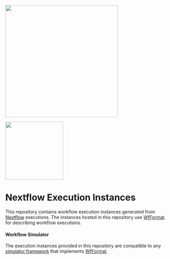 <a href="https://wfcommons.org" target="_blank"><img src="https://wfcommons.org/images/wfcommons-horizontal.png" width="350"/></a>

<img src="https://nextflow.io/img/nextflow2014_no-bg.png" width="180"/>

# Nextflow Execution Instances

This repository contains workflow execution instances generated from
[Nextflow](https://nextflow.io) executions. The instances hosted in 
this repository use [WfFormat](https://github.com/wfcommons/wfformat)
for describing workflow executions.

#### Workflow Simulator

The execution instances provided in this repository are compatible to any
[simulator framework](https://wfcommons.org/simulation) that implements
[WfFormat](https://github.com/wfcommons/wfformat).
